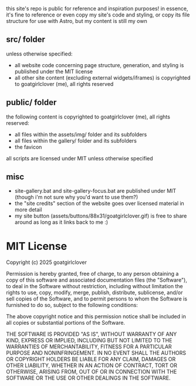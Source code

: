 this site's repo is public for reference and inspiration purposes! in essence, it's fine to reference or even copy my site's code and styling, or copy its file structure for use with Astro, but my content is still my own

## src/ folder
unless otherwise specified:
- all website code concerning page structure, generation, and styling is published under the MIT license
- all other site content (excluding external widgets/iframes) is copyrighted to goatgirlclover (me), all rights reserved

## public/ folder
the following content is copyrighted to goatgirlclover (me), all rights reserved:
- all files within the assets/img/ folder and its subfolders
- all files within the gallery/ folder and its subfolders
- the favicon

all scripts are licensed under MIT unless otherwise specified

## misc
- site-gallery.bat and site-gallery-focus.bat are published under MIT (though i'm not sure why you'd want to use them?)
- the "site credits" section of the website goes over licensed material in more detail
- my site button (assets/buttons/88x31/goatgirlclover.gif) is free to share around as long as it links back to me :)

# MIT License
Copyright (c) 2025 goatgirlclover

Permission is hereby granted, free of charge, to any person obtaining a copy
of this software and associated documentation files (the "Software"), to deal
in the Software without restriction, including without limitation the rights
to use, copy, modify, merge, publish, distribute, sublicense, and/or sell
copies of the Software, and to permit persons to whom the Software is
furnished to do so, subject to the following conditions:

The above copyright notice and this permission notice shall be included in all
copies or substantial portions of the Software.

THE SOFTWARE IS PROVIDED "AS IS", WITHOUT WARRANTY OF ANY KIND, EXPRESS OR
IMPLIED, INCLUDING BUT NOT LIMITED TO THE WARRANTIES OF MERCHANTABILITY,
FITNESS FOR A PARTICULAR PURPOSE AND NONINFRINGEMENT. IN NO EVENT SHALL THE
AUTHORS OR COPYRIGHT HOLDERS BE LIABLE FOR ANY CLAIM, DAMAGES OR OTHER
LIABILITY, WHETHER IN AN ACTION OF CONTRACT, TORT OR OTHERWISE, ARISING FROM,
OUT OF OR IN CONNECTION WITH THE SOFTWARE OR THE USE OR OTHER DEALINGS IN THE
SOFTWARE.

